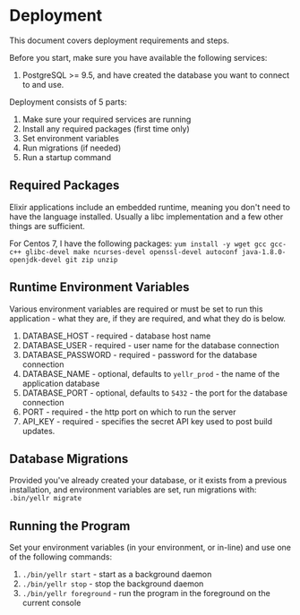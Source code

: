 # Deployment

This document covers deployment requirements and steps.

Before you start, make sure you have available the following services:
1. PostgreSQL >= 9.5, and have created the database you want to connect to and use.

Deployment consists of 5 parts:
1. Make sure your required services are running
2. Install any required packages (first time only)
2. Set environment variables
3. Run migrations (if needed)
4. Run a startup command

## Required Packages

Elixir applications include an embedded runtime, meaning you don't need to have the language installed.
Usually a libc implementation and a few other things are sufficient.

For Centos 7, I have the following packages:
`yum install -y wget gcc gcc-c++ glibc-devel make ncurses-devel openssl-devel autoconf java-1.8.0-openjdk-devel git zip unzip`

## Runtime Environment Variables

Various environment variables are required or must be set to run this application - what they are, if they are required, and what they do is below.

1. DATABASE_HOST - required - database host name
2. DATABASE_USER - required - user name for the database connection
3. DATABASE_PASSWORD - required - password for the database connection
4. DATABASE_NAME - optional, defaults to `yellr_prod` - the name of the application database
5. DATABASE_PORT - optional, defaults to `5432` - the port for the database connection
6. PORT - required - the http port on which to run the server
7. API_KEY - required - specifies the secret API key used to post build updates.

## Database Migrations

Provided you've already created your database, or it exists from a previous installation, and environment variables are set, run migrations with:
`.bin/yellr migrate`

## Running the Program

Set your environment variables (in your environment, or in-line) and use one of the following commands:

1. `./bin/yellr start` - start as a background daemon
2. `./bin/yellr stop` - stop the background daemon
3. `./bin/yellr foreground` - run the program in the foreground on the current console
